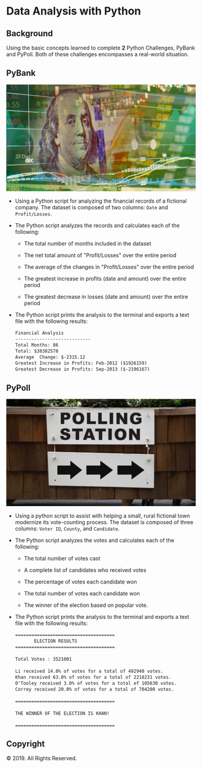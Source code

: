 # Data Analysis with Python

## Background

Using the basic concepts learned to complete **2** Python Challenges, PyBank and PyPoll.
Both of these challenges encompasses a real-world situation.

## PyBank

![Revenue](Images/revenue-per-lead.png)

* Using a Python script for analyzing the financial records of a fictional company. The dataset is composed of two columns: `Date` and `Profit/Losses`.

* The Python script analyzes the records and calculates each of the following:

  * The total number of months included in the dataset

  * The net total amount of "Profit/Losses" over the entire period

  * The average of the changes in "Profit/Losses" over the entire period

  * The greatest increase in profits (date and amount) over the entire period

  * The greatest decrease in losses (date and amount) over the entire period

* The Python script prints the analysis to the terminal and exports a text file with the following results:

  ```text
  Financial Analysis
  ----------------------------
  Total Months: 86
  Total: $38382578
  Average  Change: $-2315.12
  Greatest Increase in Profits: Feb-2012 ($1926159)
  Greatest Decrease in Profits: Sep-2013 ($-2196167)
  ```

## PyPoll

![Vote-Counting](Images/Vote_counting.png)

* Using a python script to assist with helping a small, rural fictional town modernize its vote-counting process. The dataset is composed of three columns: `Voter ID`, `County`, and `Candidate`.

* The Python script analyzes the votes and calculates each of the following:

  * The total number of votes cast

  * A complete list of candidates who received votes

  * The percentage of votes each candidate won

  * The total number of votes each candidate won

  * The winner of the election based on popular vote.

* The Python script prints the analysis to the terminal and exports a text file with the following results:

  ```text
  =====================================
         ELECTION RESULTS
  =====================================

  Total Votes : 3521001

  Li received 14.0% of votes for a total of 492940 votes.
  Khan received 63.0% of votes for a total of 2218231 votes.
  O'Tooley received 3.0% of votes for a total of 105630 votes.
  Correy received 20.0% of votes for a total of 704200 votes.

  =====================================

  THE WINNER OF THE ELECTION IS KHAN!

  =====================================
  ```

## Copyright

© 2019. All Rights Reserved.
